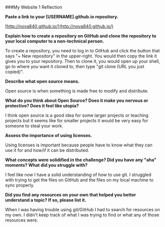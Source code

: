 ###My Website 1 Reflection

**Paste a link to your [USERNAME].github.io repository.**

[http://nova840.github.io/](http://nova840.github.io/)

**Explain how to create a repository on GitHub and clone the repository to your local computer to a non-technical person.**

To create a repository, you need to log in to GitHub and click the button that says "+ New repository" in the upper-right. You would then copy the link it gives you to your repository. Then to clone it, you would open up your shell, go to where you want it cloned to, then type "git clone (URL you just copied)".

**Describe what open source means.**

Open source is when something is made free to modify and distribute.

**What do you think about Open Source? Does it make you nervous or protective? Does it feel like utopia?**

I think open source is a good idea for some larger projects or teaching projects but it seems like for smaller projects it would be very easy for someone to steal your work.

**Assess the importance of using licenses.**

Using licenses is important because people have to know what they can use it for and how/if it can be distributed.

**What concepts were solidified in the challenge? Did you have any "aha" moments? What did you struggle with?**

I feel like now I have a solid understanding of how to use git. I struggled with trying to get the files on GitHub and the files on my local machine to sync properly.

**Did you find any resources on your own that helped you better understand a topic? If so, please list it.**

When I was having trouble using git/GitHub I had to search for resources on my own. I didn't keep track of what I was trying to find or what any of those resources were.